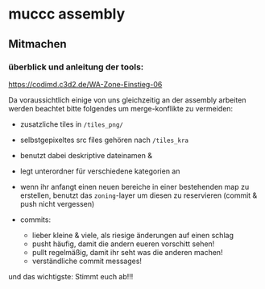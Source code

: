 # muccc assembly

## Mitmachen

### überblick und anleitung der tools:
https://codimd.c3d2.de/WA-Zone-Einstieg-06

Da voraussichtlich einige von uns gleichzeitig an der assembly arbeiten werden beachtet bitte folgendes um merge-konflikte zu vermeiden:

* zusatzliche tiles in `/tiles_png/`
* selbstgepixeltes src files gehören nach `/tiles_kra`
* benutzt dabei deskriptive dateinamen &
* legt unterordner für verschiedene kategorien an

* wenn ihr anfangt einen neuen bereiche in einer bestehenden map zu erstellen, benutzt das `zoning`-layer um diesen zu reservieren (commit & push nicht vergessen)

* commits:
  * lieber kleine & viele, als riesige änderungen auf einen schlag
  * pusht häufig, damit die andern eueren vorschitt sehen!
  * pullt regelmäßig, damit ihr seht was die anderen machen!
  * verständliche commit messages!

und das wichtigste: Stimmt euch ab!!!

